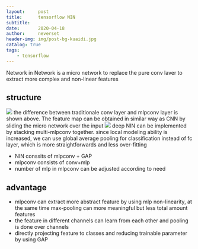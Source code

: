 ```yaml
---
layout:     post
title:      tensorflow NIN
subtitle:   
date:       2020-04-18
author:     neverset
header-img: img/post-bg-kuaidi.jpg
catalog: true
tags:
    - tensorflow
---
```

Network in Network is a micro network to replace the pure conv laver to extract more complex and non-linear features

## structure
![](https://raw.githubusercontent.com/neverset123/cloudimg/master/Img20200418222226.png)
the difference between traditionale conv layer and mlpconv layer is shown above. The feature map can be obtained in similar way as CNN by sliding the micro network over the input
![](https://raw.githubusercontent.com/neverset123/cloudimg/master/Img20200418222259.png)
deep NIN can be implemented by stacking multi-mlpconv together. since local modeling ability is increased, we can use global average pooling for classification instead of fc layer, which is more straightforwards and less over-fitting
* NIN conssits of mlpconv + GAP
* mlpconv consists of conv+mlp
* number of mlp in mlpconv can be adjusted according to need

## advantage

* mlpconv can extract more abstract feature by using mlp non-linearity, at the same time max-pooling can more meaningful but less total amount features
* the feature in different channels can learn from each other and pooling is done over channels
* directly projecting feature to classes and reducing trainable parameter by using GAP